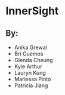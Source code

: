 # InnerSight

## By:
- Anika Grewal
- Bri Guemos
- Glenda Cheung
- Kyle Arthur
- Lauryn Kung
- Mariessa Pinto
- Patricia Jiang